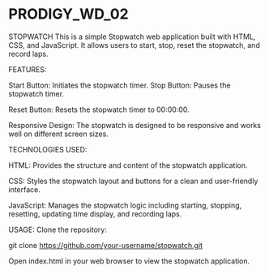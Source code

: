 # PRODIGY_WD_02
STOPWATCH
This is a simple Stopwatch web application built with HTML, CSS, and JavaScript. It allows users to start, stop, reset the stopwatch, and record laps.

FEATURES:

Start Button: Initiates the stopwatch timer.
Stop Button: Pauses the stopwatch timer.

Reset Button: Resets the stopwatch timer to 00:00:00.

Responsive Design: The stopwatch is designed to be responsive and works well on different screen sizes.

TECHNOLOGIES USED:

HTML: Provides the structure and content of the stopwatch application.

CSS: Styles the stopwatch layout and buttons for a clean and user-friendly interface.

JavaScript: Manages the stopwatch logic including starting, stopping, resetting, updating time display, and recording laps.

USAGE:
Clone the repository:

git clone https://github.com/your-username/stopwatch.git

Open index.html in your web browser to view the stopwatch application.
